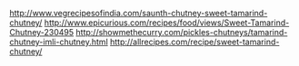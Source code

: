 http://www.vegrecipesofindia.com/saunth-chutney-sweet-tamarind-chutney/
http://www.epicurious.com/recipes/food/views/Sweet-Tamarind-Chutney-230495
http://showmethecurry.com/pickles-chutneys/tamarind-chutney-imli-chutney.html
http://allrecipes.com/recipe/sweet-tamarind-chutney/
